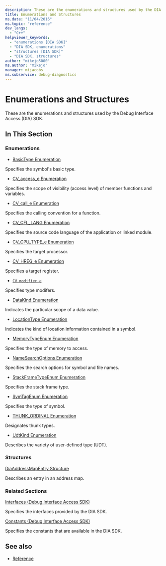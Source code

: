 ```yaml
---
description: These are the enumerations and structures used by the DIA SDK.
title: Enumerations and Structures
ms.date: "11/04/2016"
ms.topic: "reference"
dev_langs:
  - "C++"
helpviewer_keywords:
  - "enumerations [DIA SDK]"
  - "DIA SDK, enumerations"
  - "structures [DIA SDK]"
  - "DIA SDK, structures"
author: "mikejo5000"
ms.author: "mikejo"
manager: mijacobs
ms.subservice: debug-diagnostics
---
```


# Enumerations and Structures

These are the enumerations and structures used by the Debug Interface Access (DIA) SDK.

## In This Section

### Enumerations

- [BasicType Enumeration](../../debugger/debug-interface-access/basictype.md)

Specifies the symbol's basic type.

- [CV_access_e Enumeration](../../debugger/debug-interface-access/cv-access-e.md)

Specifies the scope of visibility (access level) of member functions and variables.

- [CV_call_e Enumeration](../../debugger/debug-interface-access/cv-call-e.md)

Specifies the calling convention for a function.

- [CV_CFL_LANG Enumeration](../../debugger/debug-interface-access/cv-cfl-lang.md)

Specifies the source code language of the application or linked module.

- [CV_CPU_TYPE_e Enumeration](../../debugger/debug-interface-access/cv-cpu-type-e.md)

Specifies the target processor.

- [CV_HREG_e Enumeration](../../debugger/debug-interface-access/cv-hreg-e.md)

Specifies a target register.

- [`CV_modifier_e`](../../debugger/debug-interface-access/cv-modifier-e.md)

Specifies type modifers.

- [DataKind Enumeration](../../debugger/debug-interface-access/datakind.md)

Indicates the particular scope of a data value.

- [LocationType Enumeration](../../debugger/debug-interface-access/locationtype.md)

Indicates the kind of location information contained in a symbol.

- [MemoryTypeEnum Enumeration](../../debugger/debug-interface-access/memorytypeenum.md)

Specifies the type of memory to access.

- [NameSearchOptions Enumeration](../../debugger/debug-interface-access/namesearchoptions.md)

Specifies the search options for symbol and file names.

- [StackFrameTypeEnum Enumeration](../../debugger/debug-interface-access/stackframetypeenum.md)

Specifies the stack frame type.

- [SymTagEnum Enumeration](../../debugger/debug-interface-access/symtagenum.md)

Specifies the type of symbol.

- [THUNK_ORDINAL Enumeration](../../debugger/debug-interface-access/thunk-ordinal.md)

Designates thunk types.

- [UdtKind Enumeration](../../debugger/debug-interface-access/udtkind.md)

Describes the variety of user-defined type (UDT).

### Structures

[DiaAddressMapEntry Structure](../../debugger/debug-interface-access/diaaddressmapentry.md)

Describes an entry in an address map.

### Related Sections

[Interfaces (Debug Interface Access SDK)](../../debugger/debug-interface-access/interfaces-debug-interface-access-sdk.md)

Specifies the interfaces provided by the DIA SDK.

[Constants (Debug Interface Access SDK)](../../debugger/debug-interface-access/constants-debug-interface-access-sdk.md)

Specifies the constants that are available in the DIA SDK.

## See also

- [Reference](../../debugger/debug-interface-access/debug-interface-access-sdk-reference.md)
